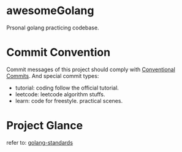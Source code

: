 # awesomeGolang
Prsonal golang practicing codebase.

# Commit Convention
Commit messages of this project should comply with [Conventional Commits](https://www.conventionalcommits.org/en/v1.0.0/).
And special commit types:
- tutorial: coding follow the official tutorial.
- leetcode: leetcode algorithm stuffs.
- learn: code for freestyle.
practical scenes.

# Project Glance
refer to: [golang-standards](https://github.com/golang-standrads/project-layout)
